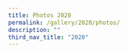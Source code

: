 ```yaml
---
title: Photos 2020
permalink: /gallery/2020/photos/
description: ""
third_nav_title: "2020"
---
```

